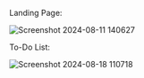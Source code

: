 Landing Page:

![Screenshot 2024-08-11 140627](https://github.com/user-attachments/assets/c85882e9-53e0-4caf-9a13-33c2ad916b99)


To-Do List:

![Screenshot 2024-08-18 110718](https://github.com/user-attachments/assets/8acd54bf-8a08-4586-877c-29f7b75537e3)


